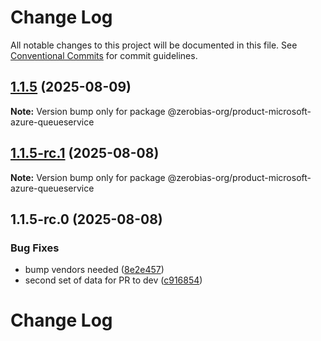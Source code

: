 # Change Log

All notable changes to this project will be documented in this file.
See [Conventional Commits](https://conventionalcommits.org) for commit guidelines.

## [1.1.5](https://github.com/zerobias-org/product/compare/@zerobias-org/product-microsoft-azure-queueservice@1.1.5-rc.1...@zerobias-org/product-microsoft-azure-queueservice@1.1.5) (2025-08-09)

**Note:** Version bump only for package @zerobias-org/product-microsoft-azure-queueservice





## [1.1.5-rc.1](https://github.com/zerobias-org/product/compare/@zerobias-org/product-microsoft-azure-queueservice@1.1.5-rc.0...@zerobias-org/product-microsoft-azure-queueservice@1.1.5-rc.1) (2025-08-08)

**Note:** Version bump only for package @zerobias-org/product-microsoft-azure-queueservice





## 1.1.5-rc.0 (2025-08-08)


### Bug Fixes

* bump vendors needed ([8e2e457](https://github.com/zerobias-org/product/commit/8e2e457e0b5d7141a05e8f2c178bc2854f2b7178))
* second set of data for PR to dev ([c916854](https://github.com/zerobias-org/product/commit/c916854bcf229b1c2042ffdea18472d66a061aaf))





# Change Log
